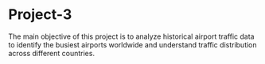 # Project-3
The main objective of this project is to analyze historical airport traffic data to identify the busiest airports worldwide and understand traffic distribution across different countries.
